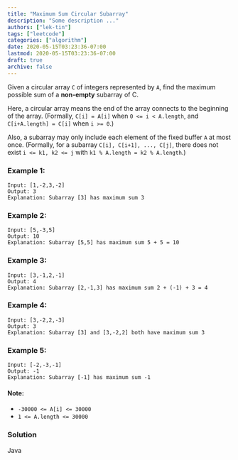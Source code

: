 ```yaml
---
title: "Maximum Sum Circular Subarray"
description: "Some description ..."
authors: ["lek-tin"]
tags: ["leetcode"]
categories: ["algorithm"]
date: 2020-05-15T03:23:36-07:00
lastmod: 2020-05-15T03:23:36-07:00
draft: true
archive: false
---
```


Given a circular array `C` of integers represented by `A`, find the maximum possible sum of a **non-empty** subarray of C.  

Here, a circular array means the end of the array connects to the beginning of the array.  (Formally, `C[i] = A[i]` when `0 <= i < A.length`, and `C[i+A.length] = C[i]` when `i >= 0`.)  

Also, a subarray may only include each element of the fixed buffer `A` at most once.  (Formally, for a subarray `C[i], C[i+1], ..., C[j]`, there does not exist `i <= k1, k2 <= j` with `k1 % A.length = k2 % A.length`.)  

### Example 1:

```
Input: [1,-2,3,-2]
Output: 3
Explanation: Subarray [3] has maximum sum 3
```

### Example 2:

```
Input: [5,-3,5]
Output: 10
Explanation: Subarray [5,5] has maximum sum 5 + 5 = 10
```

### Example 3:

```
Input: [3,-1,2,-1]
Output: 4
Explanation: Subarray [2,-1,3] has maximum sum 2 + (-1) + 3 = 4
```

### Example 4:

```
Input: [3,-2,2,-3]
Output: 3
Explanation: Subarray [3] and [3,-2,2] both have maximum sum 3
```

### Example 5:

```
Input: [-2,-3,-1]
Output: -1
Explanation: Subarray [-1] has maximum sum -1
```

#### Note:

- `-30000 <= A[i] <= 30000`
- `1 <= A.length <= 30000`

### Solution

Java
```java
```
